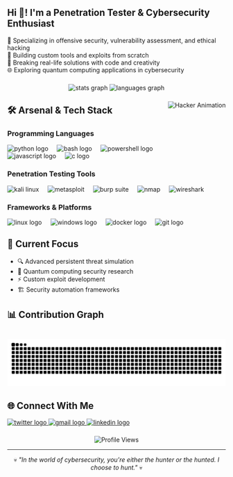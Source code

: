 <h2 align="left">Hi 👋! I'm a Penetration Tester & Cybersecurity Enthusiast</h2>

<p align="left">🔐 Specializing in offensive security, vulnerability assessment, and ethical hacking<br>
🐍 Building custom tools and exploits from scratch<br>
🎯 Breaking real-life solutions with code and creativity<br>
🌐 Exploring quantum computing applications in cybersecurity</p>

###

<div align="center">
  <img src="https://github-readme-stats.vercel.app/api?username=godly-raam&hide_title=false&hide_rank=false&show_icons=true&include_all_commits=true&count_private=true&disable_animations=false&theme=dark&locale=en&hide_border=false&bg_color=0d1117&title_color=58a6ff&text_color=c9d1d9&icon_color=f85149" height="150" alt="stats graph"  />
  <img src="https://github-readme-stats.vercel.app/api/top-langs?username=godly-raam&locale=en&hide_title=false&layout=compact&card_width=320&langs_count=6&theme=dark&hide_border=false&bg_color=0d1117&title_color=58a6ff&text_color=c9d1d9" height="150" alt="languages graph"  />
</div>

###

<img align="right" height="150" src="https://media.giphy.com/media/M9gbBd9nbDrOTu1Mqx/giphy.gif" alt="Hacker Animation" />

## 🛠️ Arsenal & Tech Stack

### Programming Languages
<div align="left">
  <img src="https://cdn.jsdelivr.net/gh/devicons/devicon/icons/python/python-original.svg" height="35" alt="python logo" title="Python" />
  <img width="12" />
  <img src="https://www.vectorlogo.zone/logos/gnu_bash/gnu_bash-icon.svg" height="35" alt="bash logo" title="Bash" />
  <img width="12" />
  <img src="https://raw.githubusercontent.com/PowerShell/PowerShell/master/assets/ps_black_64.svg" height="35" alt="powershell logo" title="PowerShell" />
  <img width="12" />
  <img src="https://cdn.jsdelivr.net/gh/devicons/devicon/icons/javascript/javascript-original.svg" height="35" alt="javascript logo" title="JavaScript" />
  <img width="12" />
  <img src="https://cdn.jsdelivr.net/gh/devicons/devicon/icons/c/c-original.svg" height="35" alt="c logo" title="C" />
</div>

### Penetration Testing Tools
<div align="left">
  <img src="https://www.kali.org/images/kali-dragon-icon.svg" height="35" alt="kali linux" title="Kali Linux" />
  <img width="12" />
  <img src="https://github.com/rapid7/metasploit-framework/raw/master/documentation/logos/metasploit_logo.png" height="35" alt="metasploit" title="Metasploit" />
  <img width="12" />
  <img src="https://portswigger.net/content/images/logos/burp-suite-professional.svg" height="35" alt="burp suite" title="Burp Suite" />
  <img width="12" />
  <img src="https://nmap.org/images/nmap-logo-256x256.png" height="35" alt="nmap" title="Nmap" />
  <img width="12" />
  <img src="https://www.wireshark.org/assets/images/wireshark-fin@2x.png" height="35" alt="wireshark" title="Wireshark" />
</div>

### Frameworks & Platforms
<div align="left">
  <img src="https://cdn.jsdelivr.net/gh/devicons/devicon/icons/linux/linux-original.svg" height="35" alt="linux logo" title="Linux" />
  <img width="12" />
  <img src="https://cdn.jsdelivr.net/gh/devicons/devicon/icons/windows8/windows8-original.svg" height="35" alt="windows logo" title="Windows" />
  <img width="12" />
  <img src="https://cdn.jsdelivr.net/gh/devicons/devicon/icons/docker/docker-original.svg" height="35" alt="docker logo" title="Docker" />
  <img width="12" />
  <img src="https://cdn.jsdelivr.net/gh/devicons/devicon/icons/git/git-original.svg" height="35" alt="git logo" title="Git" />
</div>

###

## 🎯 Current Focus
- 🔍 Advanced persistent threat simulation
- 🧬 Quantum computing security research
- ⚡ Custom exploit development
- 🏗️ Security automation frameworks

## 📊 Contribution Graph
<br clear="both">
<img src="https://raw.githubusercontent.com/godly-raam/godly-raam/output/snake.svg" alt="Snake animation" />

###

## 🌐 Connect With Me

<div align="left">
  <a href="https://x.com/0xBanshoman" target="_blank">
    <img src="https://img.shields.io/static/v1?message=Twitter&logo=twitter&label=&color=1DA1F2&logoColor=white&labelColor=&style=for-the-badge" height="35" alt="twitter logo" />
  </a>
  <a href="mailto:rambabu.ksingh2005@gmail.com">
    <img src="https://img.shields.io/static/v1?message=Gmail&logo=gmail&label=&color=D14836&logoColor=white&labelColor=&style=for-the-badge" height="35" alt="gmail logo" />
  </a>
  <a href="https://linkedin.com/in/yourprofile" target="_blank">
    <img src="https://img.shields.io/static/v1?message=LinkedIn&logo=linkedin&label=&color=0077B5&logoColor=white&labelColor=&style=for-the-badge" height="35" alt="linkedin logo" />
  </a>
</div>

###

<div align="center">
  <img src="https://komarev.com/ghpvc/?username=godly-raam&color=red&style=flat-square&label=Profile+Views" alt="Profile Views" />
</div>

---

<p align="center">💀 <i>"In the world of cybersecurity, you're either the hunter or the hunted. I choose to hunt."</i> 💀</p>
